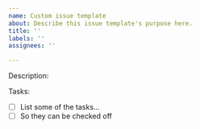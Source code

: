 ```yaml
---
name: Custom issue template
about: Describe this issue template's purpose here.
title: ''
labels: ''
assignees: ''

---
```


Description:

<Describe what the task is and why it is important>

Tasks:

- [ ] List some of the tasks...
- [ ] So they can be checked off
